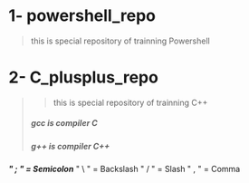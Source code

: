 # 1- powershell_repo 
> this is special repository of trainning Powershell

# 2- C_plusplus_repo
> > this is special repository of trainning C++
>
> ##### gcc is compiler __C__
> ##### g++ is compiler **C++**

  ***" ; " = Semicolon***
  " \ " = Backslash
  " / " = Slash
  " , " = Comma
